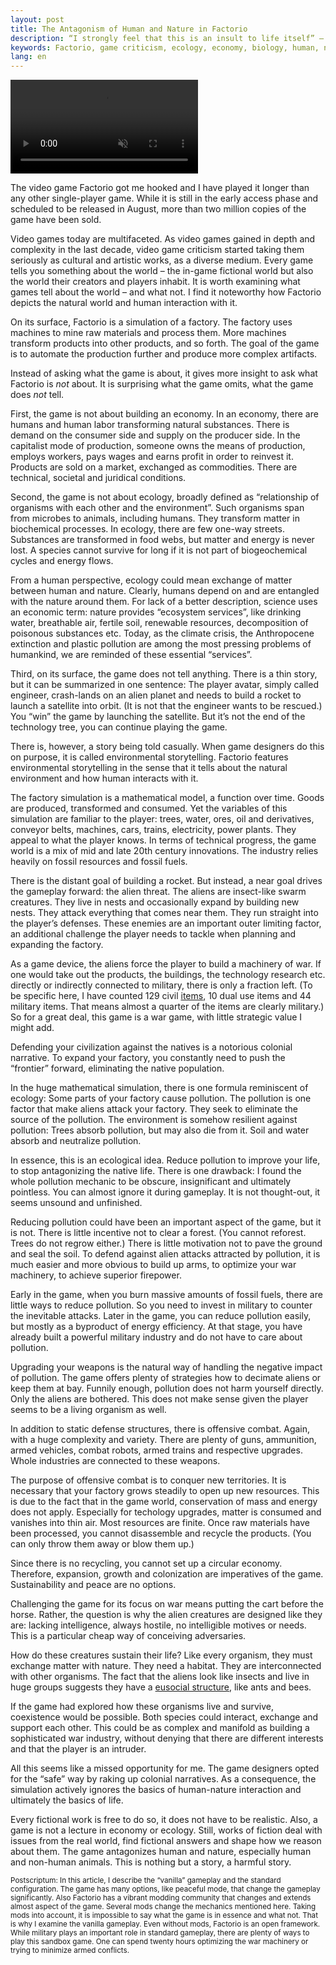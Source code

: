 ```yaml
---
layout: post
title: The Antagonism of Human and Nature in Factorio
description: “I strongly feel that this is an insult to life itself” – Hayao Miyazaki
keywords: Factorio, game criticism, ecology, economy, biology, human, nature
lang: en
---
```


<p>
  <video autoplay muted loop playsinline style="display: block; margin; auto; max-width: 100%">
    <source type='video/mp4; codecs="av01.0.05M.08"' src="/assets/factorio-av1.mp4">
  	<source type='video/mp4; codecs="avc1.42E01E"' src="/assets/factorio.mp4">
	</video>
</p>

The video game Factorio got me hooked and I have played it longer than any other single-player game. While it is still in the early access phase and scheduled to be released in August, more than two million copies of the game have been sold.

Video games today are multifaceted. As video games gained in depth and complexity in the last decade, video game criticism started taking them seriously as cultural and artistic works, as a diverse medium. Every game tells you something about the world – the in-game fictional world but also the world their creators and players inhabit. It is worth examining what games tell about the world – and what not. I find it noteworthy how Factorio depicts the natural world and human interaction with it.

On its surface, Factorio is a simulation of a factory. The factory uses machines to mine raw materials and process them. More machines transform products into other products, and so forth. The goal of the game is to automate the production further and produce more complex artifacts.

Instead of asking what the game is about, it gives more insight to ask what Factorio is *not* about. It is surprising what the game omits, what the game does *not* tell.

First, the game is not about building an economy. In an economy, there are humans and human labor transforming natural substances. There is demand on the consumer side and supply on the producer side. In the capitalist mode of production, someone owns the means of production, employs workers, pays wages and earns profit in order to reinvest it. Products are sold on a market, exchanged as commodities. There are technical, societal and juridical conditions.

Second, the game is not about ecology, broadly defined as “relationship of organisms with each other and the environment”. Such organisms span from microbes to animals, including humans. They transform matter in biochemical processes. In ecology, there are few one-way streets. Substances are transformed in food webs, but matter and energy is never lost. A species cannot survive for long if it is not part of biogeochemical cycles and energy flows.

From a human perspective, ecology could mean exchange of matter between human and nature. Clearly, humans depend on and are entangled with the nature around them. For lack of a better description, science uses an economic term: nature provides “ecosystem services”, like drinking water, breathable air, fertile soil, renewable resources, decomposition of poisonous substances etc. Today, as the climate crisis, the Anthropocene extinction and plastic pollution are among the most pressing problems of humankind, we are reminded of these essential “services”.

Third, on its surface, the game does not tell anything. There is a thin story, but it can be summarized in one sentence: The player avatar, simply called engineer, crash-lands on an alien planet and needs to build a rocket to launch a satellite into orbit. (It is not that the engineer wants to be rescued.) You “win” the game by launching the satellite. But it’s not the end of the technology tree, you can continue playing the game.

There is, however, a story being told casually. When game designers do this on purpose, it is called environmental storytelling. Factorio features environmental storytelling in the sense that it tells about the natural environment and how human interacts with it.

The factory simulation is a mathematical model, a function over time. Goods are produced, transformed and consumed. Yet the variables of this simulation are familiar to the player: trees, water, ores, oil and derivatives, conveyor belts, machines, cars, trains, electricity, power plants. They appeal to what the player knows. In terms of technical progress, the game world is a mix of mid and late 20th century innovations. The industry relies heavily on fossil resources and fossil fuels.

There is the distant goal of building a rocket. But instead, a near goal drives the gameplay forward: the alien threat. The aliens are insect-like swarm creatures. They live in nests and occasionally expand by building new nests. They attack everything that comes near them. They run straight into the player’s defenses. These enemies are an important outer limiting factor, an additional challenge the player needs to tackle when planning and expanding the factory.

As a game device, the aliens force the player to build a machinery of war. If one would take out the products, the buildings, the technology research etc. directly or indirectly connected to military, there is only a fraction left. (To be specific here, I have counted 129 civil [items](https://wiki.factorio.com/Items), 10 dual use items and 44 military items. That means almost a quarter of the items are clearly military.) So for a great deal, this game is a war game, with little strategic value I might add.

Defending your civilization against the natives is a notorious colonial narrative. To expand your factory, you constantly need to push the “frontier” forward, eliminating the native population.

In the huge mathematical simulation, there is one formula reminiscent of ecology: Some parts of your factory cause pollution. The pollution is one factor that make aliens attack your factory. They seek to eliminate the source of the pollution. The environment is somehow resilient against pollution: Trees absorb pollution, but may also die from it. Soil and water absorb and neutralize pollution.

In essence, this is an ecological idea. Reduce pollution to improve your life, to stop antagonizing the native life. There is one drawback: I found the whole pollution mechanic to be obscure, insignificant and ultimately pointless. You can almost ignore it during gameplay. It is not thought-out, it seems unsound and unfinished.

Reducing pollution could have been an important aspect of the game, but it is not. There is little incentive not to clear a forest. (You cannot reforest. Trees do not regrow either.) There is little motivation not to pave the ground and seal the soil. To defend against alien attacks attracted by pollution, it is much easier and more obvious to build up arms, to optimize your war machinery, to achieve superior firepower.

Early in the game, when you burn massive amounts of fossil fuels, there are little ways to reduce pollution. So you need to invest in military to counter the inevitable attacks. Later in the game, you can reduce pollution easily, but mostly as a byproduct of energy efficiency. At that stage, you have already built a powerful military industry and do not have to care about pollution.

Upgrading your weapons is the natural way of handling the negative impact of pollution. The game offers plenty of strategies how to decimate aliens or keep them at bay. Funnily enough, pollution does not harm yourself directly. Only the aliens are bothered. This does not make sense given the player seems to be a living organism as well.

In addition to static defense structures, there is offensive combat. Again, with a huge complexity and variety. There are plenty of guns, ammunition, armed vehicles, combat robots, armed trains and respective upgrades. Whole industries are connected to these weapons.

The purpose of offensive combat is to conquer new territories. It is necessary that your factory grows steadily to open up new resources. This is due to the fact that in the game world, conservation of mass and energy does not apply. Especially for techology upgrades, matter is consumed and vanishes into thin air. Most resources are finite. Once raw materials have been processed, you cannot disassemble and recycle the products. (You can only throw them away or blow them up.)

Since there is no recycling, you cannot set up a circular economy. Therefore, expansion, growth and colonization are imperatives of the game. Sustainability and peace are no options.

Challenging the game for its focus on war means putting the cart before the horse. Rather, the question is why the alien creatures are designed like they are: lacking intelligence, always hostile, no intelligible motives or needs. This is a particular cheap way of conceiving adversaries.

How do these creatures sustain their life? Like every organism, they must exchange matter with nature. They need a habitat. They are interconnected with other organisms. The fact that the aliens look like insects and live in huge groups suggests they have a [eusocial structure](https://en.wikipedia.org/wiki/Eusociality), like ants and bees.

If the game had explored how these organisms live and survive, coexistence would be possible. Both species could interact, exchange and support each other. This could be as complex and manifold as building a sophisticated war industry, without denying that there are different interests and that the player is an intruder.

All this seems like a missed opportunity for me. The game designers opted for the “safe” way by raking up colonial narratives. As a consequence, the simulation actively ignores the basics of human-nature interaction and ultimately the basics of life.

Every fictional work is free to do so, it does not have to be realistic. Also, a game is not a lecture in economy or ecology. Still, works of fiction deal with issues from the real world, find fictional answers and shape how we reason about them. The game antagonizes human and nature, especially human and non-human animals. This is nothing but a story, a harmful story.

<small>Postscriptum: In this article, I describe the “vanilla” gameplay and the standard configuration. The game has many options, like peaceful mode, that change the gameplay significantly. Also Factorio has a vibrant modding community that changes and extends almost aspect of the game. Several mods change the mechanics mentioned here. Taking mods into account, it is impossible to say what the game is in essence and what not. That is why I examine the vanilla gameplay. Even without mods, Factorio is an open framework. While military plays an important role in standard gameplay, there are plenty of ways to play this sandbox game. One can spend twenty hours optimizing the war machinery or trying to minimize armed conflicts.</small>

